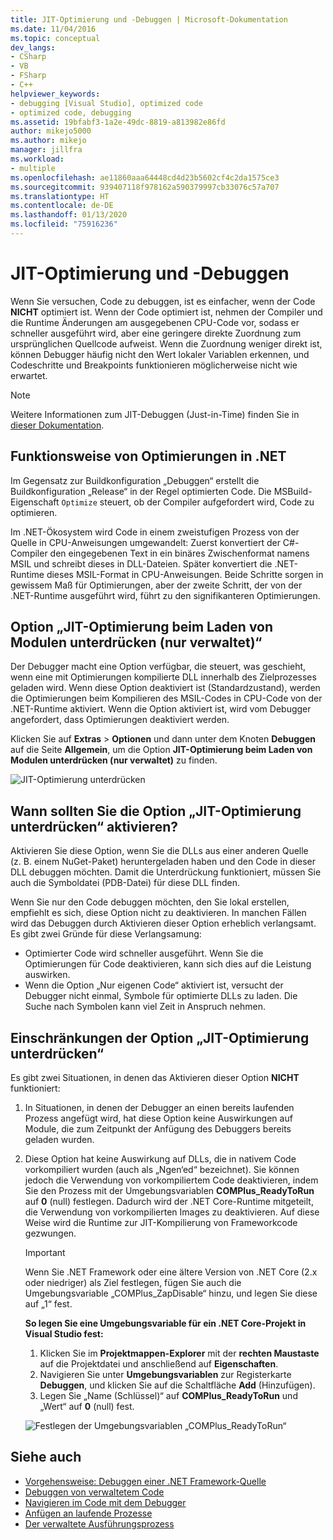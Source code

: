 ```yaml
---
title: JIT-Optimierung und -Debuggen | Microsoft-Dokumentation
ms.date: 11/04/2016
ms.topic: conceptual
dev_langs:
- CSharp
- VB
- FSharp
- C++
helpviewer_keywords:
- debugging [Visual Studio], optimized code
- optimized code, debugging
ms.assetid: 19bfabf3-1a2e-49dc-8819-a813982e86fd
author: mikejo5000
ms.author: mikejo
manager: jillfra
ms.workload:
- multiple
ms.openlocfilehash: ae11860aaa64448cd4d23b5602cf4c2da1575ce3
ms.sourcegitcommit: 939407118f978162a590379997cb33076c57a707
ms.translationtype: HT
ms.contentlocale: de-DE
ms.lasthandoff: 01/13/2020
ms.locfileid: "75916236"
---
```

# <a name="jit-optimization-and-debugging"></a>JIT-Optimierung und -Debuggen
Wenn Sie versuchen, Code zu debuggen, ist es einfacher, wenn der Code **NICHT** optimiert ist. Wenn der Code optimiert ist, nehmen der Compiler und die Runtime Änderungen am ausgegebenen CPU-Code vor, sodass er schneller ausgeführt wird, aber eine geringere direkte Zuordnung zum ursprünglichen Quellcode aufweist. Wenn die Zuordnung weniger direkt ist, können Debugger häufig nicht den Wert lokaler Variablen erkennen, und Codeschritte und Breakpoints funktionieren möglicherweise nicht wie erwartet.

> [!NOTE]
> Weitere Informationen zum JIT-Debuggen (Just-in-Time) finden Sie in [dieser Dokumentation](../debugger/debug-using-the-just-in-time-debugger.md).

## <a name="how-optimizations-work-in-net"></a>Funktionsweise von Optimierungen in .NET 
Im Gegensatz zur Buildkonfiguration „Debuggen“ erstellt die Buildkonfiguration „Release“ in der Regel optimierten Code. Die MSBuild-Eigenschaft `Optimize` steuert, ob der Compiler aufgefordert wird, Code zu optimieren.

Im .NET-Ökosystem wird Code in einem zweistufigen Prozess von der Quelle in CPU-Anweisungen umgewandelt: Zuerst konvertiert der C#-Compiler den eingegebenen Text in ein binäres Zwischenformat namens MSIL und schreibt dieses in DLL-Dateien. Später konvertiert die .NET-Runtime dieses MSIL-Format in CPU-Anweisungen. Beide Schritte sorgen in gewissem Maß für Optimierungen, aber der zweite Schritt, der von der .NET-Runtime ausgeführt wird, führt zu den signifikanteren Optimierungen.

## <a name="the-suppress-jit-optimization-on-module-load-managed-only-option"></a>Option „JIT-Optimierung beim Laden von Modulen unterdrücken (nur verwaltet)“
Der Debugger macht eine Option verfügbar, die steuert, was geschieht, wenn eine mit Optimierungen kompilierte DLL innerhalb des Zielprozesses geladen wird. Wenn diese Option deaktiviert ist (Standardzustand), werden die Optimierungen beim Kompilieren des MSIL-Codes in CPU-Code von der .NET-Runtime aktiviert. Wenn die Option aktiviert ist, wird vom Debugger angefordert, dass Optimierungen deaktiviert werden.

Klicken Sie auf **Extras** > **Optionen** und dann unter dem Knoten **Debuggen** auf die Seite **Allgemein**, um die Option **JIT-Optimierung beim Laden von Modulen unterdrücken (nur verwaltet)** zu finden.

![JIT-Optimierung unterdrücken](../debugger/media/suppress-jit-tool-options.png "JIT-Optimierung unterdrücken")

## <a name="when-should-you-check-the-suppress-jit-optimization-option"></a>Wann sollten Sie die Option „JIT-Optimierung unterdrücken“ aktivieren?
Aktivieren Sie diese Option, wenn Sie die DLLs aus einer anderen Quelle (z. B. einem NuGet-Paket) heruntergeladen haben und den Code in dieser DLL debuggen möchten. Damit die Unterdrückung funktioniert, müssen Sie auch die Symboldatei (PDB-Datei) für diese DLL finden.

Wenn Sie nur den Code debuggen möchten, den Sie lokal erstellen, empfiehlt es sich, diese Option nicht zu deaktivieren. In manchen Fällen wird das Debuggen durch Aktivieren dieser Option erheblich verlangsamt. Es gibt zwei Gründe für diese Verlangsamung:

* Optimierter Code wird schneller ausgeführt. Wenn Sie die Optimierungen für Code deaktivieren, kann sich dies auf die Leistung auswirken.
* Wenn die Option „Nur eigenen Code“ aktiviert ist, versucht der Debugger nicht einmal, Symbole für optimierte DLLs zu laden. Die Suche nach Symbolen kann viel Zeit in Anspruch nehmen.

## <a name="limitations-of-the-suppress-jit-optimization-option"></a>Einschränkungen der Option „JIT-Optimierung unterdrücken“ 
Es gibt zwei Situationen, in denen das Aktivieren dieser Option **NICHT** funktioniert:

1. In Situationen, in denen der Debugger an einen bereits laufenden Prozess angefügt wird, hat diese Option keine Auswirkungen auf Module, die zum Zeitpunkt der Anfügung des Debuggers bereits geladen wurden.
2. Diese Option hat keine Auswirkung auf DLLs, die in nativem Code vorkompiliert wurden (auch als „Ngen‘ed“ bezeichnet). Sie können jedoch die Verwendung von vorkompiliertem Code deaktivieren, indem Sie den Prozess mit der Umgebungsvariablen **COMPlus_ReadyToRun** auf **0** (null) festlegen. Dadurch wird der .NET Core-Runtime mitgeteilt, die Verwendung von vorkompilierten Images zu deaktivieren. Auf diese Weise wird die Runtime zur JIT-Kompilierung von Frameworkcode gezwungen. 

    > [!IMPORTANT]
    > Wenn Sie .NET Framework oder eine ältere Version von .NET Core (2.x oder niedriger) als Ziel festlegen, fügen Sie auch die Umgebungsvariable „COMPlus_ZapDisable“ hinzu, und legen Sie diese auf „1“ fest.

    **So legen Sie eine Umgebungsvariable für ein .NET Core-Projekt in Visual Studio fest:**
    1. Klicken Sie im **Projektmappen-Explorer** mit der **rechten Maustaste** auf die Projektdatei und anschließend auf **Eigenschaften**.
    2. Navigieren Sie unter **Umgebungsvariablen** zur Registerkarte **Debuggen**, und klicken Sie auf die Schaltfläche **Add** (Hinzufügen).
    3. Legen Sie „Name (Schlüssel)“ auf **COMPlus_ReadyToRun** und „Wert“ auf **0** (null) fest.

    ![Festlegen der Umgebungsvariablen „COMPlus_ReadyToRun“](../debugger/media/environment-variables-debug-menu.png "Festlegen der Umgebungsvariablen „COMPlus_ReadyToRun“")

## <a name="see-also"></a>Siehe auch
- [Vorgehensweise: Debuggen einer .NET Framework-Quelle](../debugger/how-to-debug-dotnet-framework-source.md)
- [Debuggen von verwaltetem Code](../debugger/debugging-managed-code.md)
- [Navigieren im Code mit dem Debugger](../debugger/navigating-through-code-with-the-debugger.md)
- [Anfügen an laufende Prozesse](../debugger/attach-to-running-processes-with-the-visual-studio-debugger.md)
- [Der verwaltete Ausführungsprozess](/dotnet/standard/managed-execution-process)
